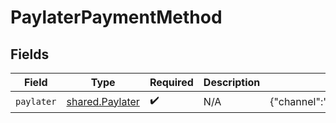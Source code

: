 # PaylaterPaymentMethod


## Fields

| Field                                                    | Type                                                     | Required                                                 | Description                                              | Example                                                  |
| -------------------------------------------------------- | -------------------------------------------------------- | -------------------------------------------------------- | -------------------------------------------------------- | -------------------------------------------------------- |
| `paylater`                                               | [shared.Paylater](../../models/shared/paylater.md)       | :heavy_check_mark:                                       | N/A                                                      | {"channel":"link","provider":"kotak","phone":7789112345} |